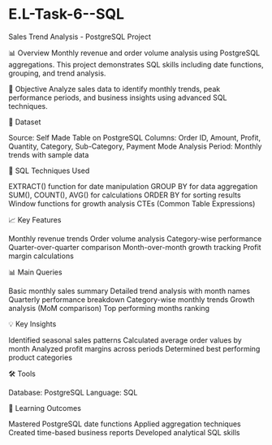 # E.L-Task-6--SQL

Sales Trend Analysis - PostgreSQL Project

📊 Overview
Monthly revenue and order volume analysis using PostgreSQL aggregations. This project demonstrates SQL skills including date functions, grouping, and trend analysis.

🎯 Objective
Analyze sales data to identify monthly trends, peak performance periods, and business insights using advanced SQL techniques.

📁 Dataset

Source: Self Made Table on PostgreSQL
Columns: Order ID, Amount, Profit, Quantity, Category, Sub-Category, Payment Mode
Analysis Period: Monthly trends with sample data

🔧 SQL Techniques Used

EXTRACT() function for date manipulation
GROUP BY for data aggregation
SUM(), COUNT(), AVG() for calculations
ORDER BY for sorting results
Window functions for growth analysis
CTEs (Common Table Expressions)

📈 Key Features

Monthly revenue trends
Order volume analysis
Category-wise performance
Quarter-over-quarter comparison
Month-over-month growth tracking
Profit margin calculations

📊 Main Queries

Basic monthly sales summary
Detailed trend analysis with month names
Quarterly performance breakdown
Category-wise monthly trends
Growth analysis (MoM comparison)
Top performing months ranking

💡 Key Insights

Identified seasonal sales patterns
Calculated average order values by month
Analyzed profit margins across periods
Determined best performing product categories

🛠️ Tools

Database: PostgreSQL
Language: SQL

📝 Learning Outcomes

Mastered PostgreSQL date functions
Applied aggregation techniques
Created time-based business reports
Developed analytical SQL skills
